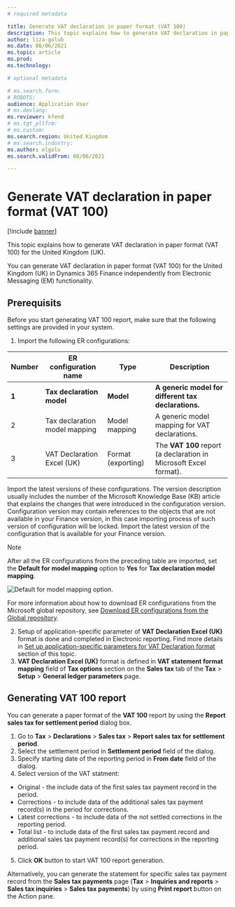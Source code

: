 ```yaml
---
# required metadata

title: Generate VAT declaration in paper format (VAT 100)
description: This topic explains how to generate VAT declaration in paper format (VAT 100) for the United Kingdom (UK)
author: liza-golub
ms.date: 08/06/2021
ms.topic: article
ms.prod: 
ms.technology: 

# optional metadata

# ms.search.form: 
# ROBOTS: 
audience: Application User
# ms.devlang: 
ms.reviewer: kfend
# ms.tgt_pltfrm: 
# ms.custom: 
ms.search.region: United Kingdom
# ms.search.industry: 
ms.author: elgolu
ms.search.validFrom: 08/06/2021

---
```


# Generate VAT declaration in paper format (VAT 100)

[!include [banner](../includes/banner.md)]

This topic explains how to generate VAT declaration in paper format (VAT 100) for the United Kingdom (UK).

You can generate VAT declaration in paper format (VAT 100) for the United Kingdom (UK) in Dynamics 365 Finance independently from Electronic Messaging (EM) functionality.

## Prerequisits

Before you start generating VAT 100 report, make sure that the following settings are provided in your system.

1. Import the following ER configurations:

| Number | ER configuration name                       | Type                                 | Description |
|--------|---------------------------------------------|--------------------------------------|-------------|
| **1**  | **Tax declaration model**                   | **Model**                            | **A generic model for different tax declarations.** |
| 2      | Tax declaration model mapping               | Model mapping                        | A generic model mapping for VAT declarations. |
| 3      | VAT Declaration Excel (UK)                  | Format (exporting)                   | The **VAT 100** report (a declaration in Microsoft Excel format). |

Import the latest versions of these configurations. The version description usually includes the number of the Microsoft Knowledge Base (KB) article 
that explains the changes that were introduced in the configuration version. Configuration version may contain references to the objects that are not available in your Finance version, 
in this case importing process of such version of configuration will be locked. Import the latest version of the configuration that is available for your Finance version.

> [!NOTE]
> After all the ER configurations from the preceding table are imported, set the **Default for model mapping** option to **Yes** for **Tax declaration model mapping**.
>
> ![Default for model mapping option.](media/emea-gbr-default-for-model-mapping-parameter.png)

For more information about how to download ER configurations from the Microsoft global repository, see [Download ER configurations from the Global repository](https://docs.microsoft.com/en-us/dynamics365/fin-ops-core/dev-itpro/analytics/er-download-configurations-global-repo).

2. Setup of application-specific parameter of **VAT Declaration Excel (UK)** format is done and completed in Electronic reporting. Find more details in [Set up application-specific parameters for VAT Declaration format](emea-gbr-mtd-vat-integration-setup.md#declaration) section of this topic.
3. **VAT Declaration Excel (UK)** format is defined in **VAT statement format mapping** field of **Tax options** section on the **Sales tax** tab of the **Tax** > **Setup** > **General ledger parameters** page.

## Generating VAT 100 report

You can generate a paper format of the **VAT 100** report by using the **Report sales tax for settlement period** dialog box.

1. Go to **Tax** \> **Declarations** \> **Sales tax** \> **Report sales tax for settlement period**. 
2. Select the settlement period in **Settlement period** field of the dialog.
3. Specify starting date of the reporting period in **From date** field of the dialog.
4. Select version of the VAT statment: 

- Original - the include data of the first sales tax payment record in the period.
- Corrections - to include data of the additional sales tax payment record(s) in the period for corrections.
- Latest corrections - to include data of the not settled corrections in the reporting period.
- Total list - to include data of the first sales tax payment record and additional sales tax payment record(s) for corrections in the reporting period.

5. Click **OK** button to start VAT 100 report generation.

Alternatively, you can generate the statement for specific sales tax payment record from the **Sales tax payments** page (**Tax** \> **Inquiries and reports** \> **Sales tax inquiries** \> **Sales tax payments**) by using **Print report** button on the Action pane.

